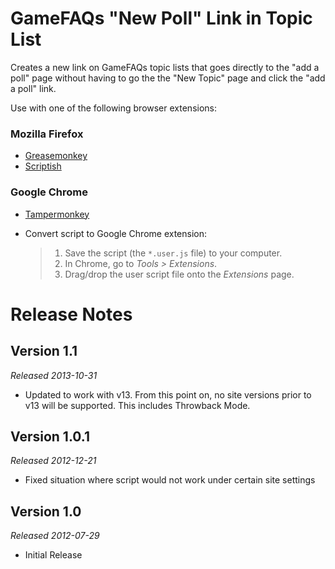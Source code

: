 GameFAQs "New Poll" Link in Topic List
======================================
Creates a new link on GameFAQs topic lists that goes directly to the "add a poll" page without having to go the the "New Topic" page and click the "add a poll" link.

Use with one of the following browser extensions:

### Mozilla Firefox ###
*	[Greasemonkey](https://addons.mozilla.org/en-US/firefox/addon/greasemonkey/)
*	[Scriptish](https://addons.mozilla.org/en-US/firefox/addon/scriptish/)

### Google Chrome ###
*	[Tampermonkey](https://chrome.google.com/webstore/detail/tampermonkey/dhdgffkkebhmkfjojejmpbldmpobfkfo)
*	Convert script to Google Chrome extension:

	>1. Save the script (the `*.user.js` file) to your computer.
	>2. In Chrome, go to _Tools > Extensions_.
	>3. Drag/drop the user script file onto the _Extensions_ page.

Release Notes
=============

Version 1.1
-----------
_Released 2013-10-31_

*	Updated to work with v13. From this point on, no site versions prior to v13 will be supported. This includes Throwback Mode.

Version 1.0.1
-------------
_Released 2012-12-21_

*	Fixed situation where script would not work under certain site settings

Version 1.0
-----------
_Released 2012-07-29_

*	Initial Release